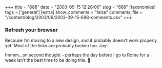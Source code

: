 +++
title = "688"
date = "2003-09-15 12:28:00"
slug = "688"
[taxonomies]
tags = ['general']
[extra]
show_comments = "false"
comments_file = "/content/blog/2003/09/2003-09-15-688-comments.csv"
+++

### Refresh your browser

<del></del>

Because I’m moving to a new design, and it probably doesn’t work properly yet. Most of the links are probably broken too. Joy!

  
<ins datetime="2003-09-15T14:22:22Z"></ins>

hmmm…on second thought – perhaps the day before I go to Rome for a week isn’t the best time to be doing this. 🙂
